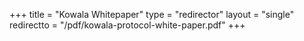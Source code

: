 +++
title  = "Kowala Whitepaper"
type = "redirector"
layout = "single"
redirectto = "/pdf/kowala-protocol-white-paper.pdf"
+++
